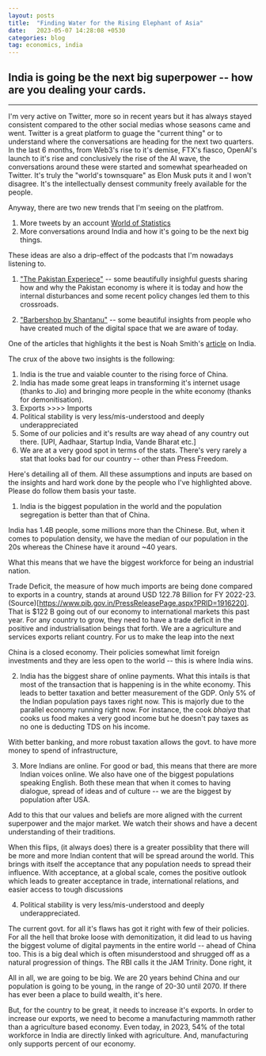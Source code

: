 ```yaml
---
layout: posts
title:  "Finding Water for the Rising Elephant of Asia"
date:   2023-05-07 14:28:08 +0530
categories: blog
tag: economics, india
---
```

## India is going be the next big superpower -- how are you dealing your cards.
---
I'm very active on Twitter, more so in recent years but it has always stayed consistent compared to the other social medias whose seasons came and went. Twitter is a great platform to guage the "current thing" or to understand where the conversations are heading for the next two quarters. In the last 6 months, from Web3's rise to it's demise, FTX's fiasco, OpenAI's launch to it's rise and conclusively the rise of the AI wave, the conversations around these were started and somewhat spearheaded on Twitter. It's truly the "world's townsquare" as Elon Musk puts it and I won't disagree. It's the intellectually densest community freely available for the people.

Anyway, there are two new trends that I'm seeing on the platfrom. 

1. More tweets by an account [World of Statistics](https://twitter.com/stats_feed)
2. More conversations around India and how it's going to be the next big things.

These ideas are also a drip-effect of the podcasts that I'm nowadays listening to. 
1. ["The Pakistan Experiece"](https://www.youtube.com/@ThePakistanExperience) -- some beautifully insighful guests sharing how and why the Pakistan economy is where it is today and how the internal disturbances and some recent policy changes led them to this crossroads.

2. ["Barbershop by Shantanu"](https://www.youtube.com/channel/UCWx7JXxm2xkTabER32I0GZg) -- some beautiful insights from people who have created much of the digital space that we are aware of today.

One of the articles that highlights it the best is Noah Smith's [article](https://open.substack.com/pub/noahpinion/p/herecomesindia?utm_source=direct&utm_campaign=post&utm_medium=web) on India.

The crux of the above two insights is the following:

1. India is the true and vaiable counter to the rising force of China.
2. India has made some great leaps in transforming it's internet usage (thanks to Jio) and bringing more people in the white economy (thanks for demonitisation).
3. Exports >>>> Imports
4. Political stability is very less/mis-understood and deeply underappreciated
5. Some of our policies and it's results are way ahead of any country out there. [UPI, Aadhaar, Startup India, Vande Bharat etc.]
6. We are at a very good spot in terms of the stats. There's very rarely a stat that looks bad for our country -- other than Press Freedom.

Here's detailing all of them. All these assumptions and inputs are based on the insights and hard work done by the people who I've highlighted above. Please do follow them basis your taste.

1. India is the biggest population in the world and the population segregation is better than that of China.

India has 1.4B people, some millions more than the Chinese. But, when it comes to population density, we have the median of our population in the 20s whereas the Chinese have it around ~40 years.

What this means that we have the biggest workforce for being an industrial nation. 

Trade Deficit, the measure of how much imports are being done compared to exports in a country, stands at around USD 122.78 Billion for FY 2022-23. (Source)[https://www.pib.gov.in/PressReleasePage.aspx?PRID=1916220]. That is $122 B going out of our economy to international markets this past year. For any country to grow, they need to have a trade deficit in the positive and industrialisation beings that forth. We are a agriculture and services exports reliant country. For us to make the leap into the next 

China is a closed economy. Their policies somewhat limit foreign investments and they are less open to the world -- this is where India wins. 

2. India has the biggest share of online payments. What this intails is that most of the transaction that is happening is in the white economy. This leads to better taxation and better measurement of the GDP. Only 5% of the Indian population pays taxes right now. This is majorly due to the parallel economy running right now. For instance, the cook *bhaiya* that cooks us food makes a very good income but he doesn't pay taxes as no one is deducting TDS on his income. 

With better banking, and more robust taxation allows the govt. to have more money to spend of infrastructure, 

3. More Indians are online. For good or bad, this means that there are more Indian voices online. We also have one of the biggest populations speaking English. Both these mean that when it comes to having dialogue, spread of ideas and of culture -- we are the biggest by population after USA. 

Add to this that our values and beliefs are more aligned with the current superpower and the major market. We watch their shows and have a decent understanding of their traditions. 

When this flips, (it always does) there is a greater possiblity that there will be more and more Indian content that will be spread around the world. This brings with itself the acceptance that any population needs to spread their influence. With acceptance, at a global scale, comes the positive outlook which leads to greater acceptance in trade, international relations, and easier access to tough discussions

4. Political stability is very less/mis-understood and deeply underappreciated. 

The current govt. for all it's flaws has got it right with few of their policies. For all the hell that broke loose with demonitization, it did lead to us having the biggest volume of digital payments in the entire world -- ahead of China too. This is a big deal which is often misunderstood and shrugged off as a natural progression of things. The RBI calls it the JAM Trinity. Done right, it 


All in all, we are going to be big. We are 20 years behind China and our population is going to be young, in the range of 20-30 until 2070. If there has ever been a place to build wealth, it's here.

But, for the country to be great, it needs to increase it's exports. In order to increase our exports, we need to become a manufacturing mammoth rather than a agriculture based economy. Even today, in 2023, 54% of the total workforce in India are directly linked with agriculture. And, manufacturing only supports percent of our economy. 